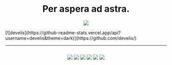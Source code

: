 <h1 align="center">Per aspera ad astra. </h1> 
<p align="center">
<img src="https://cutewallpaper.org/21/galaxy-gif-background/Galaxy-Background-Gif-High-Res-Wendy-Anime-Art-Amino-.gif"/>
</p>
[![develis](https://github-readme-stats.vercel.app/api?username=develis&theme=dark)](https://github.com/develis/)
<hr>

<div style= "display: flex; justify-content: center; align-items: center">
  <p align="center">
<img src="https://img.shields.io/badge/HTML5-E34F26?style=for-the-badge&logo=html5&logoColor=white"/>
<img src="https://img.shields.io/badge/CSS3-1572B6?style=for-the-badge&logo=css3&logoColor=white"/>
<img src="https://img.shields.io/badge/JavaScript-F7DF1E?style=for-the-badge&logo=javascript&logoColor=black"/>
<img src="https://img.shields.io/badge/C%2B%2B-00599C?style=for-the-badge&logo=c%2B%2B&logoColor=white"/>
<img src="https://img.shields.io/badge/Python-3776AB?style=for-the-badge&logo=python&logoColor=white"/>
<img src="https://img.shields.io/badge/Node.js-43853D?style=for-the-badge&logo=node.js&logoColor=white"/>
    </p>
</div>
